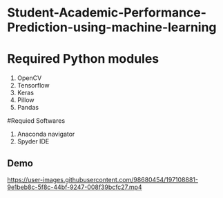 # Student-Academic-Performance-Prediction-using-machine-learning
# Required Python modules
1. OpenCV
2. Tensorflow
3. Keras
4. Pillow
5. Pandas

#Requied Softwares
1. Anaconda navigator
2. Spyder IDE

## Demo
https://user-images.githubusercontent.com/98680454/197108881-9e1beb8c-5f8c-44bf-9247-008f39bcfc27.mp4


